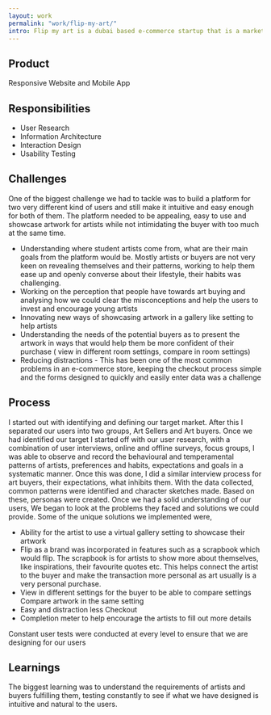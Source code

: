 ```yaml
---
layout: work
permalink: "work/flip-my-art/"
intro: Flip my art is a dubai based e-commerce startup that is a market place for student and amateur artists and first time art buyers.  FMA aims to bring affordable art to everyone. I have been instrumental in leading the entire user experience design process for this. To create a marketplace for an art based startup was new and challenging as art buying is seen as a luxury and mostly the perception of artists has been skewed in the mind of buyers. 
---
```



## Product
Responsive Website and Mobile App

## Responsibilities

- User Research
- Information Architecture
- Interaction Design
- Usability Testing


## Challenges

One of the biggest challenge we had to tackle was to build a platform for two very different kind of users and still make it intuitive and easy enough for both of them. The platform needed to be appealing, easy to use and showcase artwork for artists while not intimidating the buyer with too much at the same time. 

- Understanding where student artists come from, what are their main goals from the platform would be. Mostly artists or buyers are not very keen on revealing themselves and their patterns, working to help them ease up and openly converse about their lifestyle, their habits was challenging.
- Working on the perception that people have towards art buying and analysing how we could clear the misconceptions and help the users to invest and encourage young artists 
- Innovating new ways of showcasing artwork in a gallery like setting to help artists
- Understanding the needs of the potential buyers as to present the artwork in ways that would help them be more confident of their purchase ( view in different room settings, compare in room settings)
- Reducing distractions - This has been one of the most common problems in an e-commerce store, keeping the checkout process simple and the forms designed to quickly and easily enter data was a challenge


## Process

 I started out with identifying and defining our target market. After this I separated our users into two groups, Art Sellers and Art buyers. Once we had identified our target I started off with our user research, with a combination of user interviews, online and offline surveys, focus groups, I was able to observe and record the behavioural and temperamental patterns of artists, preferences and habits, expectations and goals in a systematic manner. Once this was done, I did a similar interview process for art buyers, their expectations, what inhibits them. With the data collected, common patterns were identified and character sketches made. Based on these, personas were created. Once we had a solid understanding of our users, We began to look at the problems they faced and solutions we could provide. Some of the unique solutions we implemented were,
 
 - Ability for the artist to use a virtual gallery setting to showcase their artwork
- Flip as a brand was incorporated in features such as a scrapbook which would flip. The scrapbook is for artists to show more about themselves, like inspirations, their favourite quotes etc. This helps connect the artist to the buyer and make the transaction more personal as art usually is a very personal purchase.
- View in different settings for the buyer to be able to compare settings 
Compare artwork in the same setting
- Easy and distraction less Checkout
- Completion meter  to help encourage the artists to fill out more details


Constant user tests were conducted at every level to ensure that we are designing for our users

## Learnings
The biggest learning was to understand the requirements of artists and buyers fulfilling them, testing constantly to see if what we have designed is intuitive and natural to the users. 

